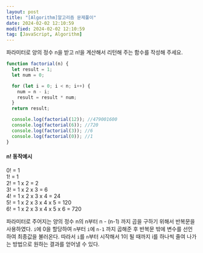 ```yaml
---
layout: post
title: "[Algorithm]알고리즘 문제풀이"
date: 2024-02-02 12:10:59
modified: 2024-02-02 12:10:59
tag: [JavaScript, Algorithm]
---
```


파라미터로 양의 정수 n을 받고 n!을 계산해서 리턴해 주는 함수를 작성해 주세요.

```javascript
function factorial(n) {
  let result = 1;
  let num = 0;

  for (let i = 0; i < n; i++) {
    num = n - i;
    result = result * num;
  }
  return result;

  console.log(factorial(12)); //479001600
  console.log(factorial(6)); //720
  console.log(factorial(3)); //6
  console.log(factorial(0)); //1
}
```

#### n! 동작예시

0! = 1 <br>
1! = 1<br>
2! = 1 x 2 = 2<br>
3! = 1 x 2 x 3 = 6<br>
4! = 1 x 2 x 3 x 4 = 24<br>
5! = 1 x 2 x 3 x 4 x 5 = 120<br>
6! = 1 x 2 x 3 x 4 x 5 x 6 = 720

파라미터로 주어지는 양의 정수 n의 n부터 n - (n-1) 까지 곱을 구하기 위해서 반복문을 사용하였다.
`i`에 0을 할당하여 `n`부터 `i`에 `n-1` 까지 곱해준 후 반복문 밖에 변수를 선언하여 최종값을 불러온다. 따라서 `i`를 `n`부터 시작해서 1이 될 때까지 i를 하나씩 줄여 나가는 방법으로 원하는 결과를 얻어낼 수 있다.
